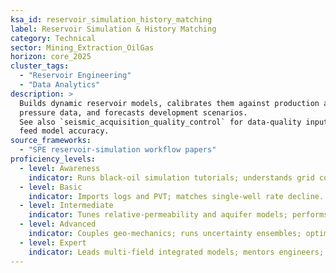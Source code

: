 ```yaml
---
ksa_id: reservoir_simulation_history_matching
label: Reservoir Simulation & History Matching
category: Technical
sector: Mining_Extraction_OilGas
horizon: core_2025
cluster_tags:
  - "Reservoir Engineering"
  - "Data Analytics"
description: >
  Builds dynamic reservoir models, calibrates them against production and
  pressure data, and forecasts development scenarios.  
  See also `seismic_acquisition_quality_control` for data-quality inputs that
  feed model accuracy.
source_frameworks:
  - "SPE reservoir-simulation workflow papers"
proficiency_levels:
  - level: Awareness
    indicator: Runs black-oil simulation tutorials; understands grid concepts.
  - level: Basic
    indicator: Imports logs and PVT; matches single-well rate decline.
  - level: Intermediate
    indicator: Tunes relative-permeability and aquifer models; performs assisted history matching.
  - level: Advanced
    indicator: Couples geo-mechanics; runs uncertainty ensembles; optimises infill wells.
  - level: Expert
    indicator: Leads multi-field integrated models; mentors engineers; embeds AI-assisted calibration workflows.
---
```

